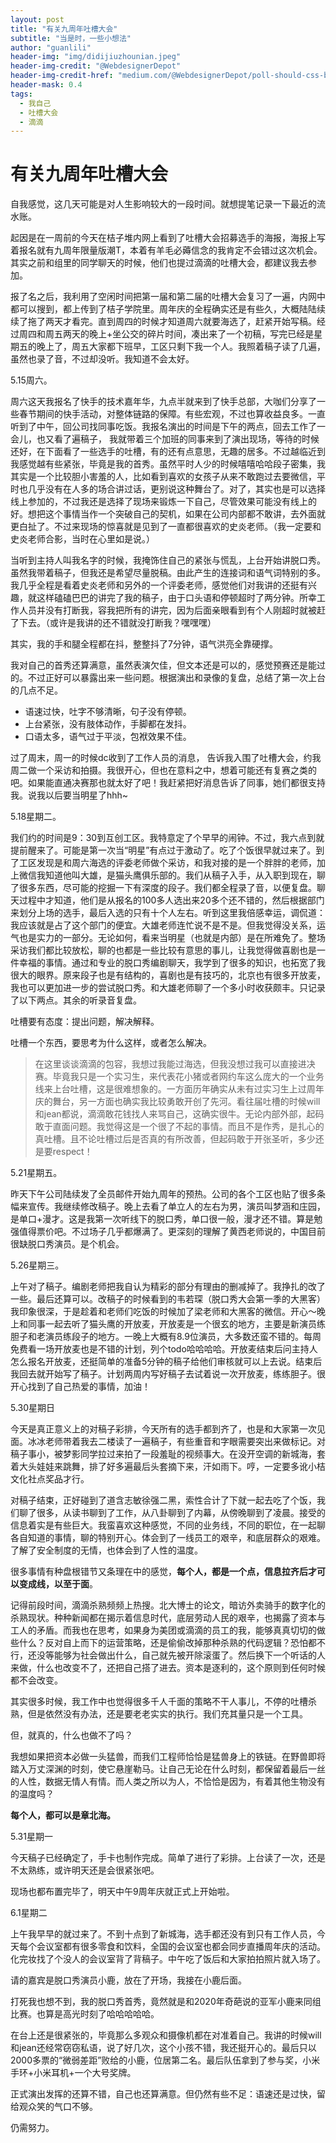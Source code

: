 ```yaml
---
layout: post
title: "有关九周年吐槽大会"
subtitle: "当是时，一些小想法"
author: "guanlili"
header-img: "img/didijiuzhounian.jpeg"
header-img-credit: "@WebdesignerDepot"
header-img-credit-href: "medium.com/@WebdesignerDepot/poll-should-css-become-more-like-a-programming-language-c74eb26a4270"
header-mask: 0.4
tags:
  - 我自己
  - 吐槽大会
  - 滴滴
---
```


# 有关九周年吐槽大会

自我感觉，这几天可能是对人生影响较大的一段时间。就想提笔记录一下最近的流水账。

起因是在一周前的今天在桔子堆内网上看到了吐槽大会招募选手的海报，海报上写着报名就有九周年限量版潮T，本着有羊毛必薅信念的我肯定不会错过这次机会。其实之前和组里的同学聊天的时候，他们也提过滴滴的吐槽大会，都建议我去参加。

报了名之后，我利用了空闲时间把第一届和第二届的吐槽大会复习了一遍，内网中都可以搜到，都上传到了桔子学院里。周年庆的全程确实还是有些久，大概陆陆续续了拖了两天才看完。直到周四的时候才知道周六就要海选了，赶紧开始写稿。经过周四和周五两天的晚上+坐公交的碎片时间，凑出来了一个初稿，写完已经是星期五的晚上了，周五大家都下班早，工区只剩下我一个人。我照着稿子读了几遍，虽然也录了音，不过却没听。我知道不会太好。

5.15周六。

周六这天我报名了快手的技术嘉年华，九点半就来到了快手总部，大咖们分享了一些春节期间的快手活动，对整体链路的保障。有些宏观，不过也算收益良多。一直听到了中午，回公司找同事吃饭。我报名演出的时间是下午的两点，回去工作了一会儿，也又看了遍稿子， 我就带着三个加班的同事来到了演出现场，等待的时候还好，在下面看了一些选手的吐槽，有的还有点意思，无趣的居多。不过越临近到我感觉越有些紧张，毕竟是我的首秀。虽然平时人少的时候嘻嘻哈哈段子密集，我其实是一个比较胆小害羞的人，比如看到喜欢的女孩子从来不敢跑过去要微信，平时也几乎没有在人多的场合讲过话，更别说这种舞台了。对了，其实也是可以选择线上参加的，不过我还是选择了现场来锻炼一下自己，尽管效果可能没有线上的好。想把这个事情当作一个突破自己的契机，如果在公司内部都不敢讲，去外面就更白扯了。不过来现场的惊喜就是见到了一直都很喜欢的史炎老师。（我一定要和史炎老师合影，当时在心里如是说。）

当听到主持人叫我名字的时候，我掩饰住自己的紧张与慌乱，上台开始讲脱口秀。虽然我带着稿子，但我还是希望尽量脱稿。由此产生的连接词和语气词特别的多。我几乎全程是看着史炎老师和另外的一个评委老师，感觉他们对我讲的还挺有兴趣，就这样磕磕巴巴的讲完了我的稿子，由于口头语和停顿超时了两分钟。所幸工作人员并没有打断我，容我把所有的讲完，因为后面亲眼看到有个人刚超时就被赶了下去。（或许是我讲的还不错就没打断我？嘿嘿嘿）

其实，我的手和腿全程都在抖，整整抖了7分钟，语气洪亮全靠硬撑。

我对自己的首秀还算满意，虽然表演欠佳，但文本还是可以的，感觉预赛还是能过的。不过正好可以暴露出来一些问题。根据演出和录像的复盘，总结了第一次上台的几点不足。

- 语速过快，吐字不够清晰，句子没有停顿。
- 上台紧张，没有肢体动作，手脚都在发抖。
- 口语太多，语气过于平淡，包袱效果不佳。

过了周末，周一的时候dc收到了工作人员的消息， 告诉我入围了吐槽大会，约我周二做一个采访和拍摄。我很开心，但也在意料之中，想着可能还有复赛之类的吧。如果能直通决赛那也就太好了吧！我赶紧把好消息告诉了同事，她们都很支持我。说我以后要当明星了hhh~

5.18星期二。

我们约的时间是9：30到互创工区。我特意定了个早早的闹钟。不过，我六点到就提前醒来了。可能是第一次当“明星”有点过于激动了。吃了个饭很早就过来了。到了工区发现是和周六海选的评委老师做个采访，和我对接的是一个胖胖的老师，加上微信我知道他叫大雄，是猫头鹰俱乐部的。我们从稿子入手，从入职到现在，聊了很多东西，尽可能的挖掘一下有深度的段子。我们都全程录了音，以便复盘。聊天过程中才知道，他们是从报名的100多人选出来20多个还不错的，然后根据部门来划分上场的选手，最后入选的只有十个人左右。听到这里我倍感幸运，调侃道：我应该就是占了这个部门的便宜。大雄老师连忙说不是不是。但我觉得没关系，运气也是实力的一部分。无论如何，看来当明星（也就是内部）是在所难免了。整场采访我们都比较放松，聊的也都是一些比较有意思的事儿，让我觉得做喜剧也是一件幸福的事情。通过和专业的脱口秀编剧聊天，我学到了很多的知识，也拓宽了我很大的眼界。原来段子也是有结构的，喜剧也是有技巧的，北京也有很多开放麦，我也可以更加进一步的尝试脱口秀。和大雄老师聊了一个多小时收获颇丰。只记录了以下两点。其余的听录音复盘。

吐槽要有态度：提出问题，解决解释。

吐槽一个东西，要思考为什么这样，或者怎么解决。

> 在这里谈谈滴滴的包容，我想过我能过海选，但我没想过我可以直接进决赛。毕竟我只是一个实习生，来代表花小猪或者网约车这么庞大的一个业务线来上台吐槽，这是很难想象的。一方面历年确实从未有过实习生上过周年庆的舞台，另一方面也确实我比较勇敢开创了先河。看往届吐槽的时候will和jean都说，滴滴敢花钱找人来骂自己，这确实很牛。无论内部外部，起码敢于直面问题。我觉得这是一个很了不起的事情。而且不是作秀，是扎心的真吐槽。且不论吐槽过后是否真的有所改善，但起码敢于开张圣听，多少还是要respect！

5.21星期五。

昨天下午公司陆续发了全员邮件开始九周年的预热。公司的各个工区也贴了很多条幅来宣传。我继续修改稿子。晚上去看了单立人的左右为男，演员叫梦涵和庄园，是单口+漫才。这是我第一次听线下的脱口秀，单口很一般，漫才还不错。算是勉强值得票价吧。不过场子几乎都爆满了。更深刻的理解了黄西老师说的，中国目前很缺脱口秀演员。是个机会。

5.26星期三。

上午对了稿子。编剧老师把我自认为精彩的部分有理由的删减掉了。我挣扎的改了一些。最后还算可以。改稿子的时候看到的韦若琛（脱口秀大会第一季的大黑客）我印象很深，于是趁着和老师们吃饭的时候加了梁老师和大黑客的微信。开心～晚上和同事一起去听了猫头鹰的开放麦，开放麦是一个很玄的地方，主要是新演员练胆子和老演员练段子的地方。一晚上大概有8.9位演员，大多数还蛮不错的。每周免费看一场开放麦也是不错的计划，列个todo哈哈哈哈。开放麦结束后问主持人怎么报名开放麦，还挺简单的准备5分钟的稿子给他们审核就可以上去说。结束后我回去就开始写了稿子。计划两周内写好稿子去试着说一次开放麦，练练胆子。很开心找到了自己热爱的事情，加油！

5.30星期日

今天是真正意义上的对稿子彩排，今天所有的选手都到齐了，也是和大家第一次见面。冰冰老师带着我去二楼读了一遍稿子，有些重音和字眼需要突出来做标记。对稿子事小，被梦影同学拉过来拍了一段羞耻的视频事大。在没开空调的新城海，套着大头娃娃来跳舞，排了好多遍最后头套摘下来，汗如雨下。哼，一定要多讹小桔文化社点奖品才行。

对稿子结束，正好碰到了道含志敏徐强二黑，索性合计了下就一起去吃了个饭，我们聊了很多，从读书聊到了工作，从八卦聊到了内幕，从傍晚聊到了凌晨。接受的信息着实是有些巨大。我蛮喜欢这种感觉，不同的业务线，不同的职位，在一起聊各自知道的事情，聊的特别开心。体会到了一线员工的艰辛，和底层群众的艰难。了解了安全制度的无情，也体会到了人性的温度。

很多事情有种盘根错节又条理在中的感觉，**每个人，都是一个点，信息拉齐后才可以变成线，以至于面**。

记得前段时间，滴滴杀熟频频上热搜。北大博士的论文，暗访外卖骑手的数字化的杀熟现状。种种新闻都在揭示着信息时代，底层劳动人民的艰辛，也揭露了资本与工人的矛盾。而我也在思考，如果身为美团或滴滴的员工的我，能够真真切切的做些什么？反对自上而下的运营策略，还是偷偷改掉那种杀熟的代码逻辑？恐怕都不行，还没等能够为社会做出什么，自己就先被开除滚蛋了。然后换下一个听话的人来做，什么也改变不了，还把自己搭了进去。资本是逐利的，这个原则到任何时候都不会改变。

其实很多时候，我工作中也觉得很多千人千面的策略不干人事儿，不停的吐槽杀熟，但是依然没有办法，还是要老老实实的执行。我们充其量只是一个工具。

但，就真的，什么也做不了吗？

我想如果把资本必做一头猛兽，而我们工程师恰恰是猛兽身上的铁链。在野兽即将踏入万丈深渊的时刻，使它悬崖勒马。让自己无论在什么时刻，都保留着最后一丝的人性，数据无情人有情。而人类之所以为人，不恰恰是因为，有着其他生物没有的温度吗？

**每个人，都可以是章北海。**

5.31星期一

今天稿子已经确定了，手卡也制作完成。简单了进行了彩排。上台读了一次，还是不太熟练，或许明天还是会很紧张吧。

现场也都布置完毕了，明天中午9周年庆就正式上开始啦。

6.1星期二

上午我早早的就过来了。不到十点到了新城海，选手都还没有到只有工作人员，今天每个会议室都有很多零食和饮料，全国的会议室也都会同步直播周年庆的活动。化完妆找了个没人的会议室背了背稿子。中午吃了饭后和大家拍拍照片就入场了。

请的嘉宾是脱口秀演员小鹿，放在了开场，我接在小鹿后面。

打死我也想不到，我的脱口秀首秀，竟然就是和2020年奇葩说的亚军小鹿来同组比赛。也算是高光时刻了哈哈哈哈哈。

在台上还是很紧张的，毕竟那么多观众和摄像机都在对准着自己。我讲的时候will和jean还经常窃窃私语，说了好几次，这个小孩不错，我还挺开心的。最后只以2000多票的“微弱差距”败给的小鹿，位居第二名。最后队伍拿到了参与奖，小米手环+小米耳机+一个大号奖牌。

正式演出发挥的还算不错，自己也还算满意。但仍然有些不足：语速还是过快，留给观众笑的气口不够。

仍需努力。